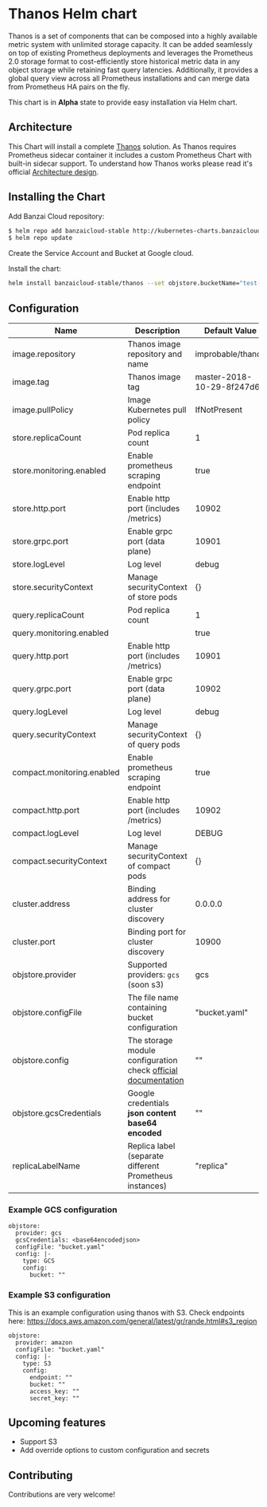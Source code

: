 # Thanos Helm chart

Thanos is a set of components that can be composed into a highly available metric system with unlimited storage capacity. It can be added seamlessly on top of existing Prometheus deployments and leverages the Prometheus 2.0 storage format to cost-efficiently store historical metric data in any object storage while retaining fast query latencies. Additionally, it provides a global query view across all Prometheus installations and can merge data from Prometheus HA pairs on the fly.

This chart is in **Alpha** state to provide easy installation via Helm chart.

## Architecture

This Chart will install a complete [Thanos](https://github.com/improbable-eng/thanos) solution. As Thanos requires Prometheus sidecar container it includes a custom Prometheus Chart with built-in sidecar support. To understand how Thanos works please read it's official [Architecture design](https://github.com/improbable-eng/thanos/blob/master/docs/design.md).

## Installing the Chart

Add Banzai Cloud repository:

```bash
$ helm repo add banzaicloud-stable http://kubernetes-charts.banzaicloud.com/branch/master
$ helm repo update
```

Create the Service Account and Bucket at Google cloud.

Install the chart:
```bash
helm install banzaicloud-stable/thanos --set objstore.bucketName="test-bucket" --set objstore.gcsCredentials="<base64encoded>"

```

## Configuration

|Name|Description| Default Value|
|----|-----------|--------------|
| image.repository| Thanos image repository and name | improbable/thanos|
| image.tag| Thanos image tag | master-2018-10-29-8f247d6|
| image.pullPolicy| Image Kubernetes pull policy | IfNotPresent|
| store.replicaCount | Pod replica count | 1 |
| store.monitoring.enabled | Enable prometheus scraping endpoint | true |
| store.http.port | Enable http port (includes /metrics) | 10902 |
| store.grpc.port | Enable grpc port (data plane) | 10901 |
| store.logLevel | Log level | debug |
| store.securityContext | Manage securityContext of store pods | {} |
| query.replicaCount | Pod replica count| 1 |
| query.monitoring.enabled | | true |
| query.http.port | Enable http port (includes /metrics) | 10901 |
| query.grpc.port | Enable grpc port (data plane) | 10902 |
| query.logLevel | Log level| debug |
| query.securityContext | Manage securityContext of query pods | {} |
| compact.monitoring.enabled | Enable prometheus scraping endpoint | true |
| compact.http.port | Enable http port (includes /metrics) | 10902 |
| compact.logLevel | Log level | DEBUG |
| compact.securityContext | Manage securityContext of compact pods | {} |
| cluster.address | Binding address for cluster discovery | 0.0.0.0 |
| cluster.port | Binding port for cluster discovery | 10900 |
| objstore.provider | Supported providers: `gcs` (soon s3) | gcs |
| objstore.configFile | The file name containing bucket configuration |  "bucket.yaml" |
| objstore.config | The storage module configuration check [official documentation](https://github.com/improbable-eng/thanos/blob/master/docs/storage.md) | "" |
| objstore.gcsCredentials | Google credentials **json content base64 encoded** | "" |
| replicaLabelName | Replica label (separate different Prometheus instances)| "replica" |

### Example GCS configuration
```
objstore:
  provider: gcs
  gcsCredentials: <base64encodedjson>
  configFile: "bucket.yaml"
  config: |-
    type: GCS
    config:
      bucket: ""

```

### Example S3 configuration
This is an example configuration using thanos with S3. Check endpoints here: https://docs.aws.amazon.com/general/latest/gr/rande.html#s3_region

```
objstore:
  provider: amazon
  configFile: "bucket.yaml"
  config: |-
    type: S3
    config:
      endpoint: ""
      bucket: ""
      access_key: ""
      secret_key: ""
```


## Upcoming features
- Support S3
- Add override options to custom configuration and secrets

## Contributing
Contributions are very welcome!
